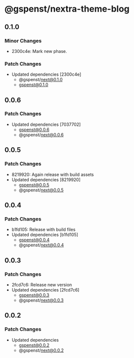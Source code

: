 # @gspenst/nextra-theme-blog

## 0.1.0

### Minor Changes

- 2300c4e: Mark new phase.

### Patch Changes

- Updated dependencies [2300c4e]
  - @gspenst/next@0.1.0
  - gspenst@0.1.0

## 0.0.6

### Patch Changes

- Updated dependencies [7037702]
  - gspenst@0.0.6
  - @gspenst/next@0.0.6

## 0.0.5

### Patch Changes

- 8219920: Again release with build assets
- Updated dependencies [8219920]
  - gspenst@0.0.5
  - @gspenst/next@0.0.5

## 0.0.4

### Patch Changes

- b1fd105: Release with build files
- Updated dependencies [b1fd105]
  - gspenst@0.0.4
  - @gspenst/next@0.0.4

## 0.0.3

### Patch Changes

- 2fcd7c6: Release new version
- Updated dependencies [2fcd7c6]
  - gspenst@0.0.3
  - @gspenst/next@0.0.3

## 0.0.2

### Patch Changes

- Updated dependencies
  - gspenst@0.0.2
  - @gspenst/next@0.0.2
